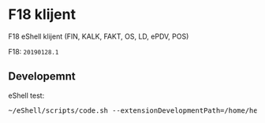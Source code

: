 # F18 klijent

F18 eShell klijent (FIN, KALK, FAKT, OS, LD, ePDV, POS)

F18: `20190128.1`


## Developemnt

eShell test:

<pre>
~/eShell/scripts/code.sh --extensionDevelopmentPath=/home/hernad/vscode-f18
</pre>